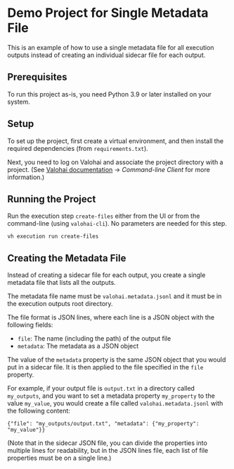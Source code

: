 # Demo Project for Single Metadata File

This is an example of how to use a single metadata file for all execution outputs
instead of creating an individual sidecar file for each output.

## Prerequisites

To run this project as-is, you need Python 3.9 or later installed on your system.

## Setup

To set up the project, first create a virtual environment,
and then install the required dependencies (from `requirements.txt`).

Next, you need to log on Valohai and associate the project directory with a project.
(See [Valohai documentation](https://docs.valohai.com/hc/en-us/) → _Command-line Client_ for more information.)

## Running the Project

Run the execution step `create-files` either from the UI or
from the command-line (using `valohai-cli`).
No parameters are needed for this step.

```shell
vh execution run create-files
```

## Creating the Metadata File

Instead of creating a sidecar file for each output,
you create a single metadata file that lists all the outputs.

The metadata file name must be `valohai.metadata.jsonl`
and it must be in the execution outputs root directory.

The file format is JSON lines,
where each line is a JSON object with the following fields:

- `file`: The name (including the path) of the output file
- `metadata`: The metadata as a JSON object

The value of the `metadata` property is the same JSON object that you would put in a sidecar file.
It is then applied to the file specified in the `file` property.

For example, if your output file is `output.txt` in a directory called `my_outputs`,
and you want to set a metadata property `my_property` to the value `my_value`,
you would create a file called `valohai.metadata.jsonl` with the following content:

```jsonlines
{"file": "my_outputs/output.txt", "metadata": {"my_property": "my_value"}}
```

(Note that in the sidecar JSON file,
you can divide the properties into multiple lines for readability,
but in the JSON lines file, each list of file properties must be on a single line.)
